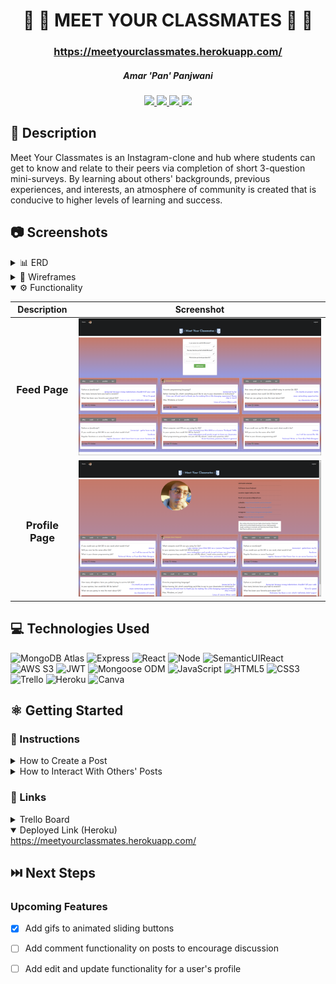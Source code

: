 # <h1 align="center">:school_satchel: :school: MEET YOUR CLASSMATES :school: :school_satchel: </h1>
 #### <h3 align="center">https://meetyourclassmates.herokuapp.com/</h3>
 
 <h5 align="center">Amar 'Pan' Panjwani</h5>      
 
 <div align="center">
 <a href="https://panamruth.github.io/portfolio" target="_blank">
    <img src="https://img.shields.io/badge/-panamruth.github.io/portfolio-darkgreen?style=flat&logo=medium"
 </a>
    
 <a href="https://www.linkedin.com/in/panamruth/" target="_blank">
      <img src="https://img.shields.io/badge/-linkedin.com/in/panamruth-blue?style=flat&logo=Linkedin&logoColor=white">
 </a> 
    
 <a href="mailto:pan.amruth@gmail.com" target="_blank">
    <img src="https://img.shields.io/badge/-pan.amruth@gmail.com-c14438?style=flat&logo=Gmail&logoColor=white">
 </a>
    
 <a href="https://medium.com/@amarpan">
    <img src="https://img.shields.io/badge/-medium.com/@amarpan-black?style=flat&logo=medium">
 </a>
 </div>

## 📝 Description
Meet Your Classmates is an Instagram-clone and hub where students can get to know and relate to their peers via completion of short 3-question mini-surveys. By learning about others' backgrounds, previous experiences, and interests, an atmosphere of community is created that is conducive to higher levels of learning and success. 

## :camera: Screenshots

<details>
 <summary> 📊 ERD</summary>
 
 | Description | Screenshot |
 |------------ | ------------|
 | <h3 align="center">ERD</h3> | <img src="public/Screenshots/ERD.MYC.png" width="700">
 
</details>

<details>
 <summary> 🎨 Wireframes</summary>
 
 | Description | Screenshot |
 |------------ | ------------|
 | <h3 align="center">Home Page</h3> | <img src="public/Screenshots/Homepage.Wireframe.MYC.png" width="700">
 | <h3 align="center">Profile Page</h3> | <img src="public/Screenshots/ProfilePage.Wireframe.MYC.png" width="700">
 
 
</details>

<details open>
 <summary> ⚙️ Functionality</summary>
 
 | Description | Screenshot |
 |------------ | ------------|
 | <h3 align="center">Feed Page</h3> | <img src="public/Screenshots/FeedPage.png" width="700">
 | <h3 align="center">Profile Page</h3> | <img src="public/Screenshots/ProfilePage.png" width="700">
 
</details>



 
</details>
 
## 💻 Technologies Used
 
![MongoDB Atlas](https://img.shields.io/badge/-MongoDB-333?style=flat&logo=mongodb)
![Express](https://img.shields.io/badge/-Express-333?style=flat&logo=express)
![React](https://img.shields.io/badge/-React-333?style=flat&logo=react) 
![Node](https://img.shields.io/badge/-Node.js-333?style=flat&logo=node.js)
![SemanticUIReact](https://img.shields.io/badge/-Semantic%20UI%20React-333?style=flat&logo=semanticuireact)
![AWS S3](https://img.shields.io/badge/-AWS_S3-333?style=flat&logo=amazons3)
![JWT](https://img.shields.io/badge/-JSON_Web_Tokens-333?style=flat&logo=jsonwebtokens)
![Mongoose ODM](https://img.shields.io/badge/-Mongoose_ODM-333?style=flat&logo=mongodb)
![JavaScript](https://img.shields.io/badge/-JavaScript-333?style=flat&logo=javascript) 
![HTML5](https://img.shields.io/badge/-HTML5-333?style=flat&logo=html5)
![CSS3](https://img.shields.io/badge/-CSS-333?style=flat&logo=css3)
![Trello](https://img.shields.io/badge/-Trello-333?style=flat&logo=trello) 
![Heroku](https://img.shields.io/badge/-Heroku-333?style=flat&logo=heroku)
![Canva](https://img.shields.io/badge/-Canva-333?style=flat&logo=canva)

## ⚛️ Getting Started
### 📲 Instructions
<details>
<summary>How to Create a Post</summary>
 
1. Type in your answers to each of the 3 randomly-generated mini-survey questions. 
 
2. Click on "Add Survey" to post your responses so others may see them.
 
3. Click on the "X" in the bottom-right corner to delete a post. 
</details>

<details>
<summary>How to Interact With Others' Posts</summary>
 
1.  Posts may be "liked" or "disliked" by clicking on the thumbs up or down button on their card.
 
2. To reveal the author of a post, hover over the "Who could it possibly be?" button.
 
3. To see more posts by the same user, click on the revealed username and profile picture.

</details>

### 🔗 Links

<details>
<summary>Trello Board</summary>
<a href="https://trello.com/b/x4ViComX/meet-your-classmates-project-4">https://trello.com/b/x4ViComX/meet-your-classmates-project-4</a>
</details>


<details open>
<summary>Deployed Link (Heroku)</summary>
<a href="https://meetyourclassmates.herokuapp.com/">https://meetyourclassmates.herokuapp.com/</a>
</details>

<!-- #### [Pitch-Deck](https://docs.google.com/presentation/d/1h2wwLEPFEW8QYUVp-uX2hn5afxvE5GVZatkmLsMW-J4/edit?usp=sharing)

#### [Heroku Deployment](https://gatracker.herokuapp.com/) -->

## ⏭️ Next Steps
### Upcoming Features
- [X] Add gifs to animated sliding buttons
- [ ] Add comment functionality on posts to encourage discussion
- [ ] Add edit and update functionality for a user's profile



